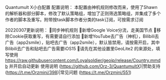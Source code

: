 Quantumult X小白配置
配置说明：
本配置由神机规则修改而来，使用了Shawn的解析器和部分脚本，修改了默认策略组，增加了正则筛选策略组，并集成了多个作者的脚本及重写。附带按task脚本作者分类的task订阅，可按需求订阅

20220307更新说明：
🔘同步神机规则
🔘新增Google Voice分流，走美国节点
🔘移除Cookie获取重写，有需要请自行添加
🔘新增YouTube去广告（神机），Bilibili去广告（app2smile），贴吧去广告（app2smile），默认皆禁用，请按需开启，其中Bilibili去广告和贴吧去广告需要iOS15
🔘请先在其他设置里GeoLite2 的来源处，填写使用  https://raw.githubusercontent.com/Loyalsoldier/geoip/release/Country.mmdb  并开启自动更新
使用说明 (https://github.com/Orz-3/QuantumultX)|赞助支持 (https://t.me/Orzmini/398)|常见问题 (https://t.me/Orzmini/551)
